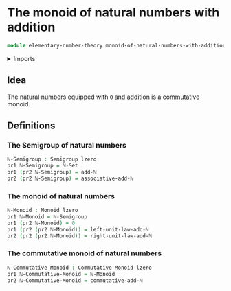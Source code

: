 # The monoid of natural numbers with addition

```agda
module elementary-number-theory.monoid-of-natural-numbers-with-addition where
```

<details><summary>Imports</summary>

```agda
open import elementary-number-theory.addition-natural-numbers
open import elementary-number-theory.equality-natural-numbers

open import foundation.dependent-pair-types
open import foundation.universe-levels

open import group-theory.commutative-monoids
open import group-theory.monoids
open import group-theory.semigroups
```

</details>

## Idea

The natural numbers equipped with `0` and addition is a commutative monoid.

## Definitions

### The Semigroup of natural numbers

```agda
ℕ-Semigroup : Semigroup lzero
pr1 ℕ-Semigroup = ℕ-Set
pr1 (pr2 ℕ-Semigroup) = add-ℕ
pr2 (pr2 ℕ-Semigroup) = associative-add-ℕ
```

### The monoid of natural numbers

```agda
ℕ-Monoid : Monoid lzero
pr1 ℕ-Monoid = ℕ-Semigroup
pr1 (pr2 ℕ-Monoid) = 0
pr1 (pr2 (pr2 ℕ-Monoid)) = left-unit-law-add-ℕ
pr2 (pr2 (pr2 ℕ-Monoid)) = right-unit-law-add-ℕ
```

### The commutative monoid of natural numbers

```agda
ℕ-Commutative-Monoid : Commutative-Monoid lzero
pr1 ℕ-Commutative-Monoid = ℕ-Monoid
pr2 ℕ-Commutative-Monoid = commutative-add-ℕ
```
